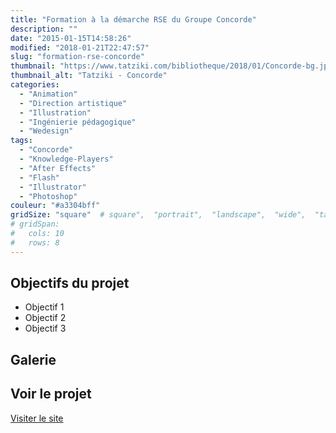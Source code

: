```yaml
---
title: "Formation à la démarche RSE du Groupe Concorde"
description: ""
date: "2015-01-15T14:58:26"
modified: "2018-01-21T22:47:57"
slug: "formation-rse-concorde"
thumbnail: "https://www.tatziki.com/bibliotheque/2018/01/Concorde-bg.jpg"
thumbnail_alt: "Tatziki - Concorde"
categories:
  - "Animation"
  - "Direction artistique"
  - "Illustration"
  - "Ingénierie pédagogique"
  - "Wedesign"
tags:
  - "Concorde"
  - "Knowledge-Players"
  - "After Effects"
  - "Flash"
  - "Illustrator"
  - "Photoshop"
couleur: "#a3304bff"
gridSize: "square"  # square",  "portrait",  "landscape",  "wide",  "tall",  "feat",  "mini",
# gridSpan:
#   cols: 10
#   rows: 8
---
```


## Objectifs du projet

<!-- TODO: Ajouter les objectifs depuis ACF -->
- Objectif 1
- Objectif 2
- Objectif 3

## Galerie

<!-- TODO: Ajouter les images du projet -->

## Voir le projet

[Visiter le site](https://www.tatziki.com/formation-rse-concorde/)
